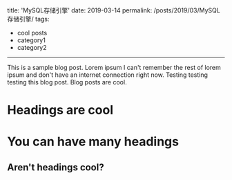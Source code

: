 ﻿﻿---title: 'MySQL存储引擎'date: 2019-03-14permalink: /posts/2019/03/MySQL存储引擎/tags:  - cool posts  - category1  - category2---This is a sample blog post. Lorem ipsum I can't remember the rest of lorem ipsum and don't have an internet connection right now. Testing testing testing this blog post. Blog posts are cool.Headings are cool======You can have many headings======Aren't headings cool?------